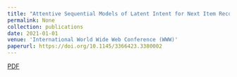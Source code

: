 ```yaml
---
title: "Attentive Sequential Models of Latent Intent for Next Item Recommendation"
permalink: None
collection: publications
date: 2021-01-01
venue: 'International World Wide Web Conference (WWW)'
paperurl: https://doi.org/10.1145/3366423.3380002
---
```


[PDF](https://doi.org/10.1145/3366423.3380002)
